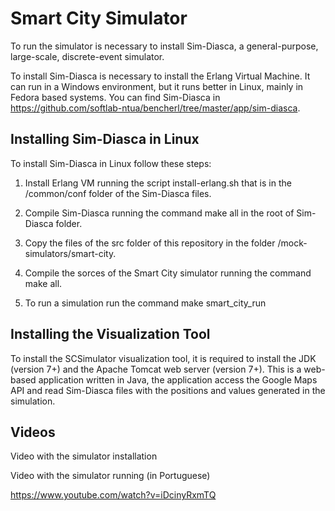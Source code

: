 # Smart City Simulator

To run the simulator is necessary to install Sim-Diasca, a general-purpose, large-scale, discrete-event simulator.

To install Sim-Diasca is necessary to install the Erlang Virtual Machine. It can run in a Windows environment, but it runs better in Linux, mainly in Fedora based systems. You can find Sim-Diasca in https://github.com/softlab-ntua/bencherl/tree/master/app/sim-diasca.

## Installing Sim-Diasca in Linux

To install Sim-Diasca in Linux follow these steps:

1) Install Erlang VM running the script install-erlang.sh that is in the /common/conf folder of the Sim-Diasca files.

2) Compile Sim-Diasca running the command make all in the root of Sim-Diasca folder.

3) Copy the files of the src folder of this repository in the folder /mock-simulators/smart-city.

4) Compile the sorces of the Smart City simulator running the command make all.

5) To run a simulation run the command make smart_city_run

## Installing the Visualization Tool

To install the SCSimulator visualization tool, it is required to install the JDK (version 7+) and the Apache Tomcat web server (version 7+). This is a web-based application written in Java, the application access the Google Maps API and read Sim-Diasca files with the positions and values generated in the simulation.

## Videos

Video with the simulator installation


Video with the simulator running (in Portuguese)

https://www.youtube.com/watch?v=iDcinyRxmTQ


